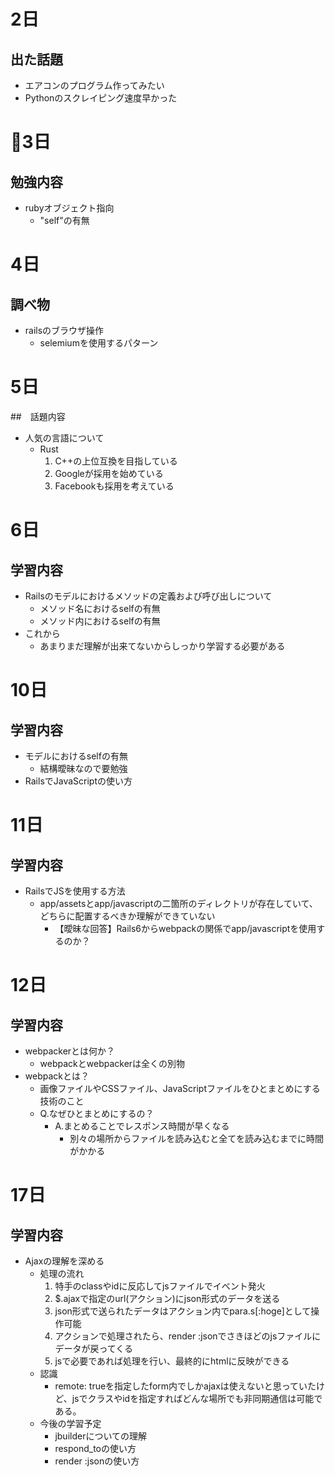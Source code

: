 # 2日
## 出た話題
- エアコンのプログラム作ってみたい
- Pythonのスクレイピング速度早かった

# 3日
## 勉強内容
- rubyオブジェクト指向
    - "self"の有無

# 4日
## 調べ物
- railsのブラウザ操作
    - selemiumを使用するパターン

# 5日
##　話題内容
- 人気の言語について
    - Rust
        1. C++の上位互換を目指している
        2. Googleが採用を始めている
        3. Facebookも採用を考えている

# 6日
## 学習内容
- Railsのモデルにおけるメソッドの定義および呼び出しについて
    - メソッド名におけるselfの有無
    - メソッド内におけるselfの有無
- これから
    - あまりまだ理解が出来てないからしっかり学習する必要がある

# 10日
## 学習内容
- モデルにおけるselfの有無
    - 結構曖昧なので要勉強
- RailsでJavaScriptの使い方

# 11日
## 学習内容
- RailsでJSを使用する方法
    - app/assetsとapp/javascriptの二箇所のディレクトリが存在していて、どちらに配置するべきか理解ができていない
        - 【曖昧な回答】Rails6からwebpackの関係でapp/javascriptを使用するのか？

# 12日
## 学習内容
- webpackerとは何か？
    - webpackとwebpackerは全くの別物
- webpackとは？
    - 画像ファイルやCSSファイル、JavaScriptファイルをひとまとめにする技術のこと
    - Q.なぜひとまとめにするの？
        - A.まとめることでレスポンス時間が早くなる
            - 別々の場所からファイルを読み込むと全てを読み込むまでに時間がかかる

# 17日
## 学習内容
- Ajaxの理解を深める
    - 処理の流れ
        1. 特手のclassやidに反応してjsファイルでイベント発火
        2. $.ajaxで指定のurl(アクション)にjson形式のデータを送る
        3. json形式で送られたデータはアクション内でpara.s[:hoge]として操作可能
        4. アクションで処理されたら、render :jsonでさきほどのjsファイルにデータが戻ってくる
        5. jsで必要であれば処理を行い、最終的にhtmlに反映ができる
    - 認識
        - remote: trueを指定したform内でしかajaxは使えないと思っていたけど、jsでクラスやidを指定すればどんな場所でも非同期通信は可能である。
    - 今後の学習予定
        - jbuilderについての理解
        - respond_toの使い方
        - render :jsonの使い方